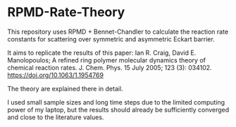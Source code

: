 # RPMD-Rate-Theory
This repository uses RPMD + Bennet-Chandler to calculate the reaction rate constants for scattering over symmetric and asymmetric Eckart barrier.

It aims to replicate the results of this paper:
Ian R. Craig, David E. Manolopoulos; A refined ring polymer molecular dynamics theory of chemical reaction rates. J. Chem. Phys. 15 July 2005; 123 (3): 034102. https://doi.org/10.1063/1.1954769

The theory are explained there in detail.

I used small sample sizes and long time steps due to the limited computing power of my laptop, but the results should already be sufficiently converged and close to the literature values.
